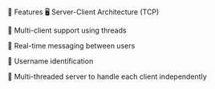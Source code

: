 🚀 Features
🖥 Server-Client Architecture (TCP)

👥 Multi-client support using threads

📩 Real-time messaging between users

🔐 Username identification

🧵 Multi-threaded server to handle each client independently
